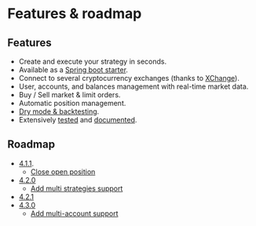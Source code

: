 # Features & roadmap

## Features
* Create and execute your strategy in seconds.
* Available as a [Spring boot starter](https://mvnrepository.com/artifact/tech.cassandre.trading.bot/cassandre-trading-bot-spring-boot-starter).
* Connect to several cryptocurrency exchanges \(thanks to [XChange](https://github.com/knowm/XChange)\).
* User, accounts, and balances management with real-time market data.
* Buy / Sell market & limit orders.
* Automatic position management.
* [Dry mode & backtesting](../learn/dry-mode-and-backtesting.md).
* Extensively [tested](https://app.qase.io/public/report/5cf352e57e1683384446a8b54bd725acc13b87aa) and [documented](../learn/quickstart.md).

## Roadmap
* [4.1.1](https://github.com/cassandre-tech/cassandre-trading-bot/milestone/15).
  * [Close open position](https://github.com/cassandre-tech/cassandre-trading-bot/issues/490)
* [4.2.0](https://github.com/cassandre-tech/cassandre-trading-bot/milestone/16)
  * [Add multi strategies support](https://github.com/cassandre-tech/cassandre-trading-bot/issues/338)
* [4.2.1](https://github.com/cassandre-tech/cassandre-trading-bot/milestone/17)
* [4.3.0](https://github.com/cassandre-tech/cassandre-trading-bot/milestone/19)
  * [Add multi-account support](https://github.com/cassandre-tech/cassandre-trading-bot/issues/376)
